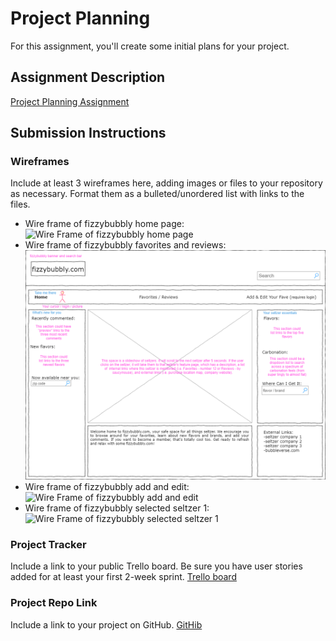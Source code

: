 # Project Planning
For this assignment, you'll create some initial plans for your project.

## Assignment Description
[Project Planning Assignment](https://education.launchcode.org/liftoff/modules/assignments/project-planning)

## Submission Instructions

### Wireframes

Include at least 3 wireframes here, adding images or files to your repository as necessary. Format them as a bulleted/unordered list with links to the files.
* Wire frame of fizzybubbly home page: ![Wire Frame of fizzybubbly home page](/master/P3-Project_Planning/wire%20frame%20of%20fizzybubbly%20-%2001%20home%20page.png)
* Wire frame of fizzybubbly favorites and reviews: ![Wire Frame of fizzybubbly favorites and reviews](https://github.com/zabalav/liftoff-assignments/blob/master/P3-Project_Planning/wire%20frame%20of%20fizzybubbly%20-%2002%20favorites%20and%20reviews.png)
* Wire frame of fizzybubbly add and edit: ![Wire Frame of fizzybubbly add and edit](/images/wire_frame_of_fizzybubbly_-_03_add_and_edit.png)
* Wire frame of fizzybubbly selected seltzer 1: ![Wire Frame of fizzybubbly selected seltzer 1](/images/wire_frame_of_fizzybubbly_-_04_selected_seltzer_1.png)

### Project Tracker

Include a link to your public Trello board. Be sure you have user stories added for at least your first 2-week sprint.
[Trello board](https://trello.com/b/bypjBxmR/epics-stories)

### Project Repo Link

Include a link to your project on GitHub.
[GitHib](https://github.com/LaunchCodeLiftoffProjects/fizzybubbly)
